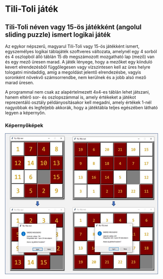 # Tili-Toli játék
## Tili-Toli néven vagy 15-ös játékként (angolul sliding puzzle) ismert logikai játék
Az egykor népszerű, magyarul Tili-Toli vagy 15-ös játékként ismert, egyszemélyes logikai táblajáték szoftveres változata, amelynél egy 4 sorból és 4 oszlopból álló táblán 15 db megszámozott mozgatható lap (mező) van és egy mező üresen marad. A játék lényege, hogy a mezőket egy kiinduló kevert elrendezésből függőlegesen vagy vízszintesen kell az üres helyre tologatni mindaddig, amíg a megoldást jelentő elrendezésbe, vagyis soronként növekvő számsorrendbe, nem kerülnek és a jobb alsó mező marad üresen.

A programmal nem csak az alapértelmezett 4x4-es táblán lehet játszani, hanem eltérő sor- és oszlopszámmal is, amely értékeket a játékot reprezentáló osztály példányosításakor kell megadni, amely értékek 1-nél nagyobbak és legfeljebb akkorák, hogy a játéktábla teljes egészében látható legyen a képernyőn.


### Képernyőképek
<img src="https://github.com/pythontudasepites/Sliding_puzzle/blob/main/sliding_puzlle_screenshot_github.jpg" width="542" height="462">

